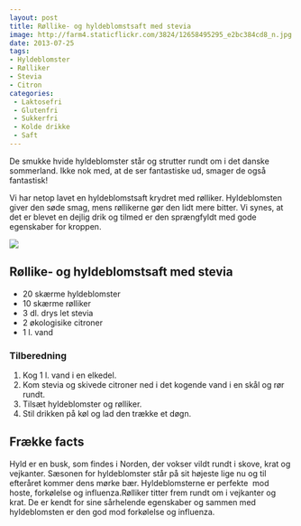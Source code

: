 ```yaml
---
layout: post
title: Røllike- og hyldeblomstsaft med stevia
image: http://farm4.staticflickr.com/3824/12658495295_e2bc384cd8_n.jpg
date: 2013-07-25
tags:
- Hyldeblomster
- Rølliker
- Stevia
- Citron
categories:
 - Laktosefri
 - Glutenfri
 - Sukkerfri
 - Kolde drikke
 - Saft
---
```


De smukke hvide hyldeblomster står og strutter rundt om i det danske sommerland.
Ikke nok med, at de ser fantastiske ud, smager de også fantastisk!

Vi har netop lavet en hyldeblomstsaft krydret med rølliker. Hyldeblomsten giver
den søde smag, mens røllikerne gør den lidt mere bitter. Vi synes, at det er
blevet en dejlig drik og tilmed er den sprængfyldt med gode egenskaber for
kroppen.

![](http://farm4.staticflickr.com/3824/12658495295_e2bc384cd8.jpg)

## Røllike- og hyldeblomstsaft med stevia
- 20 skærme hyldeblomster
- 10 skærme rølliker
- 3 dl. drys let stevia
- 2 økologisike citroner
- 1 l. vand

### Tilberedning
1. Kog 1 l. vand i en elkedel. 
2. Kom stevia og skivede citroner ned i det kogende vand i en skål og rør rundt.
3. Tilsæt hyldeblomster og rølliker.
4. Stil drikken på køl og lad den trække et døgn.

## Frække facts
Hyld er en busk, som findes i Norden, der vokser vildt rundt i skove, krat og
vejkanter. Sæsonen for hyldeblomster står på sit højeste lige nu og til
efteråret kommer dens mørke bær. Hyldeblomsterne er perfekte  mod hoste,
forkølelse og influenza.Rølliker titter frem rundt om i vejkanter og krat. De er
kendt for sine sårhelende egenskaber og sammen med hyldeblomsten er den god mod
forkølelse og influenza.
